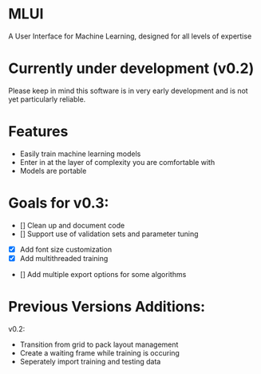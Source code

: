 # MLUI
A User Interface for Machine Learning, designed for all levels of expertise

# Currently under development (v0.2)
Please keep in mind this software is in very early development and is not yet particularly reliable.

# Features
<ul>
  <li>
    Easily train machine learning models
   </li>
  <li>
    Enter in at the layer of complexity you are comfortable with
  </li>
  <li>
    Models are portable
  </li>
</ul>

# Goals for v0.3:
- [] Clean up and document code 
- [] Support use of validation sets and parameter tuning 
- [x] Add font size customization
- [x] Add multithreaded training
- [] Add multiple export options for some algorithms

# Previous Versions Additions:
v0.2:
<ul>
<li>Transition from grid to pack layout management</li>
<li>Create a waiting frame while training is occuring</li>
<li>Seperately import training and testing data</li>
</ul>
